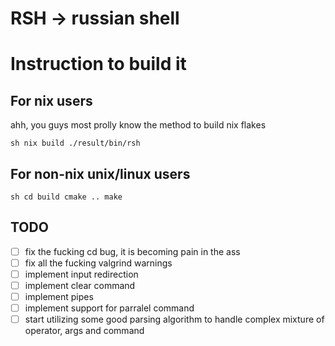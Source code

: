 # RSH -> russian shell

# Instruction to build it

## For nix users

ahh, you guys most prolly know the method to build nix flakes

``sh
nix build
./result/bin/rsh
``

## For non-nix unix/linux users

``sh
cd build
cmake ..
make
``

## TODO

- [ ] fix the fucking cd bug, it is becoming pain in the ass
- [ ] fix all the fucking valgrind warnings
- [ ] implement input redirection
- [ ] implement clear command
- [ ] implement pipes
- [ ] implement support for parralel command
- [ ] start utilizing some good parsing algorithm to handle complex mixture of
operator, args and command
